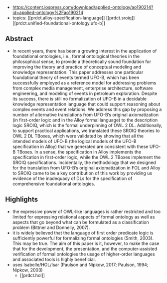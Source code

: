 
- https://content.iospress.com/download/applied-ontology/ao190214?id=applied-ontology%2Fao190214
- topics: [[prdct.alloy-specification-language]] [[prdct.sroiq]] [[prdct.unified-foundational-ontology.ufo-b]]

## Abstract

- In recent years, there has been a growing interest in the application of foundational ontologies, i.e., formal ontological theories in the philosophical sense, to provide a theoretically sound foundation for improving the theory and practice of conceptual modeling and knowledge representation. This paper addresses one particular foundational theory of events termed UFO-B, which has been successfully employed as a reference model for addressing problems from complex media management, enterprise architecture, software engineering, and modeling of events in petroleum exploration. Despite its success, there is still no formalization of UFO-B in a decidable knowledge representation language that could support reasoning about complex events and event relations. We address this gap by proposing a number of alternative translations from UFO-B’s original axiomatization (in first-order logic and in the Alloy formal language) to the description logic SROIQ, which is the formal underpinning of OWL 2 DL. Additionally, to support practical applications, we translated these SROIQ theories to OWL 2 DL TBoxes, which were validated by showing that all the intended models of UFO-B (the logical models of the UFO-B specification in Alloy) that we generated are consistent with these UFO-B TBoxes. In a sense, the specification in Alloy implements the specification in first-order logic, while the OWL 2 TBoxes implement the SROIQ specifications. Incidentally, the methodology that we designed for the translation from UFO-B’s original axiomatization in FOL and Alloy to SROIQ came to be a key contribution of this work by providing us evidence of the inadequacy of DLs for the specification of comprehensive foundational ontologies.

## Highlights

- the expressive power of OWL-like languages is rather restricted and too limited for expressing relational aspects of formal ontology as well as aspects that go beyond what can be formulated as a classification problem (Bittner and Donnelly, 2007).
- it is widely believed that the language of first order predicate logic is sufficiently powerful for formalizing formal ontologies (Smith, 2003). This may be true. The aim of this paper is it, however, to make the case that for the development, the presentation, and the computer-assisted verification of formal ontologies the usage of higher-order languages and associated tools is highly beneficial.
- uses Isabelle/HOL/Isar (Paulson and Nipkow, 2017; Paulson, 1994; Nipkow, 2003) 
  - [[prdct.hol]] 